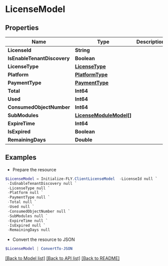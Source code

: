# LicenseModel
## Properties

Name | Type | Description | Notes
------------ | ------------- | ------------- | -------------
**LicenseId** | **String** |  | [optional] 
**IsEnableTenantDiscovery** | **Boolean** |  | [optional] 
**LicenseType** | [**LicenseType**](LicenseType.md) |  | [optional] 
**Platform** | [**PlatformType**](PlatformType.md) |  | [optional] 
**PaymentType** | [**PaymentType**](PaymentType.md) |  | [optional] 
**Total** | **Int64** |  | [optional] 
**Used** | **Int64** |  | [optional] 
**ConsumedObjectNumber** | **Int64** |  | [optional] 
**SubModules** | [**LicenseModuleModel[]**](LicenseModuleModel.md) |  | [optional] 
**ExpireTime** | **Int64** |  | [optional] 
**IsExpired** | **Boolean** |  | [optional] 
**RemainingDays** | **Double** |  | [optional] 

## Examples

- Prepare the resource
```powershell
$LicenseModel = Initialize-FLY.ClientLicenseModel  -LicenseId null `
 -IsEnableTenantDiscovery null `
 -LicenseType null `
 -Platform null `
 -PaymentType null `
 -Total null `
 -Used null `
 -ConsumedObjectNumber null `
 -SubModules null `
 -ExpireTime null `
 -IsExpired null `
 -RemainingDays null
```

- Convert the resource to JSON
```powershell
$LicenseModel | ConvertTo-JSON
```

[[Back to Model list]](../README.md#documentation-for-models) [[Back to API list]](../README.md#documentation-for-api-endpoints) [[Back to README]](../README.md)

